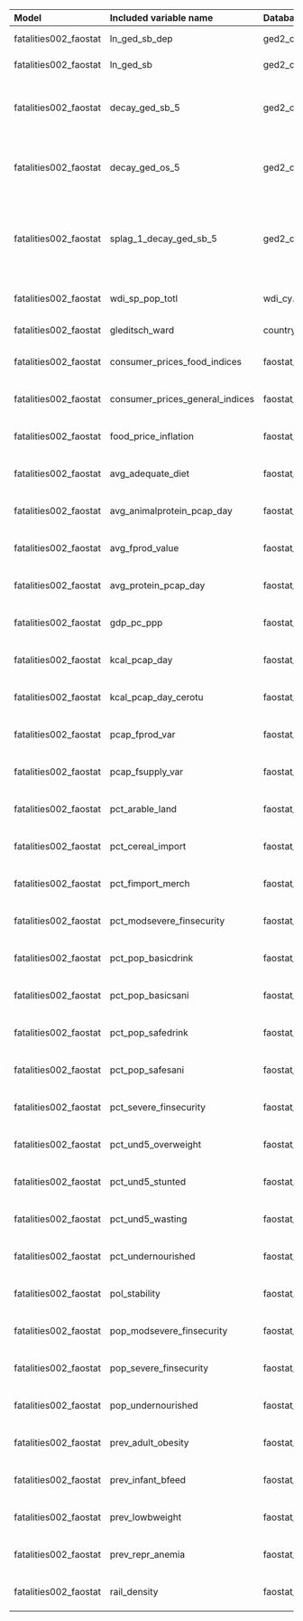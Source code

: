 | Model                 | Included variable name          | Database variable name                         | Transformations                                                                                                                                  |
|:----------------------|:--------------------------------|:-----------------------------------------------|:-------------------------------------------------------------------------------------------------------------------------------------------------|
| fatalities002_faostat | ln_ged_sb_dep                   | ged2_cm.ged_sb_best_sum_nokgi                  | ['missing.fill()', 'ops.ln()']                                                                                                                   |
| fatalities002_faostat | ln_ged_sb                       | ged2_cm.ged_sb_best_sum_nokgi                  | ['missing.fill()', 'ops.ln()']                                                                                                                   |
| fatalities002_faostat | decay_ged_sb_5                  | ged2_cm.ged_sb_best_sum_nokgi                  | ['missing.replace_na()', 'temporal.decay(24)', 'temporal.time_since()', 'bool.gte(5)', 'missing.replace_na()']                                   |
| fatalities002_faostat | decay_ged_os_5                  | ged2_cm.ged_os_best_sum_nokgi                  | ['missing.replace_na()', 'temporal.decay(24)', 'temporal.time_since()', 'bool.gte(5)', 'missing.replace_na()']                                   |
| fatalities002_faostat | splag_1_decay_ged_sb_5          | ged2_cm.ged_sb_best_sum_nokgi                  | ['missing.replace_na()', 'spatial.countrylag(1, 1, 0, 0)', 'temporal.decay(24)', 'temporal.time_since()', 'bool.gte(5)', 'missing.replace_na()'] |
| fatalities002_faostat | wdi_sp_pop_totl                 | wdi_cy.wdi_sp_pop_totl                         | ['missing.fill()', 'temporal.tlag(12)', 'missing.fill()']                                                                                        |
| fatalities002_faostat | gleditsch_ward                  | country.gwcode                                 | ['missing.replace_na()', 'missing.fill()']                                                                                                       |
| fatalities002_faostat | consumer_prices_food_indices    | faostat_cpi_cm.consumer_prices_food_indices    | ['missing.fill()', 'temporal.tlag(12)', 'missing.fill()']                                                                                        |
| fatalities002_faostat | consumer_prices_general_indices | faostat_cpi_cm.consumer_prices_general_indices | ['missing.fill()', 'temporal.tlag(12)', 'missing.fill()']                                                                                        |
| fatalities002_faostat | food_price_inflation            | faostat_cpi_cm.food_price_inflation            | ['missing.fill()', 'temporal.tlag(12)', 'missing.fill()']                                                                                        |
| fatalities002_faostat | avg_adequate_diet               | faostat_fsec_cy.avg_adequate_diet              | ['missing.fill()', 'temporal.tlag(12)', 'missing.fill()']                                                                                        |
| fatalities002_faostat | avg_animalprotein_pcap_day      | faostat_fsec_cy.avg_animalprotein_pcap_day     | ['missing.fill()', 'temporal.tlag(12)', 'missing.fill()']                                                                                        |
| fatalities002_faostat | avg_fprod_value                 | faostat_fsec_cy.avg_fprod_value                | ['missing.fill()', 'temporal.tlag(12)', 'missing.fill()']                                                                                        |
| fatalities002_faostat | avg_protein_pcap_day            | faostat_fsec_cy.avg_protein_pcap_day           | ['missing.fill()', 'temporal.tlag(12)', 'missing.fill()']                                                                                        |
| fatalities002_faostat | gdp_pc_ppp                      | faostat_fsec_cy.gdp_pc_ppp                     | ['missing.fill()', 'temporal.tlag(12)', 'missing.fill()']                                                                                        |
| fatalities002_faostat | kcal_pcap_day                   | faostat_fsec_cy.kcal_pcap_day                  | ['missing.fill()', 'temporal.tlag(12)', 'missing.fill()']                                                                                        |
| fatalities002_faostat | kcal_pcap_day_cerotu            | faostat_fsec_cy.kcal_pcap_day_cerotu           | ['missing.fill()', 'temporal.tlag(12)', 'missing.fill()']                                                                                        |
| fatalities002_faostat | pcap_fprod_var                  | faostat_fsec_cy.pcap_fprod_var                 | ['missing.fill()', 'temporal.tlag(12)', 'missing.fill()']                                                                                        |
| fatalities002_faostat | pcap_fsupply_var                | faostat_fsec_cy.pcap_fsupply_var               | ['missing.fill()', 'temporal.tlag(12)', 'missing.fill()']                                                                                        |
| fatalities002_faostat | pct_arable_land                 | faostat_fsec_cy.pct_arable_land                | ['missing.fill()', 'temporal.tlag(12)', 'missing.fill()']                                                                                        |
| fatalities002_faostat | pct_cereal_import               | faostat_fsec_cy.pct_cereal_import              | ['missing.fill()', 'temporal.tlag(12)', 'missing.fill()']                                                                                        |
| fatalities002_faostat | pct_fimport_merch               | faostat_fsec_cy.pct_fimport_merch              | ['missing.fill()', 'temporal.tlag(12)', 'missing.fill()']                                                                                        |
| fatalities002_faostat | pct_modsevere_finsecurity       | faostat_fsec_cy.pct_modsevere_finsecurity      | ['missing.fill()', 'temporal.tlag(12)', 'missing.fill()']                                                                                        |
| fatalities002_faostat | pct_pop_basicdrink              | faostat_fsec_cy.pct_pop_basicdrink             | ['missing.fill()', 'temporal.tlag(12)', 'missing.fill()']                                                                                        |
| fatalities002_faostat | pct_pop_basicsani               | faostat_fsec_cy.pct_pop_basicsani              | ['missing.fill()', 'temporal.tlag(12)', 'missing.fill()']                                                                                        |
| fatalities002_faostat | pct_pop_safedrink               | faostat_fsec_cy.pct_pop_safedrink              | ['missing.fill()', 'temporal.tlag(12)', 'missing.fill()']                                                                                        |
| fatalities002_faostat | pct_pop_safesani                | faostat_fsec_cy.pct_pop_safesani               | ['missing.fill()', 'temporal.tlag(12)', 'missing.fill()']                                                                                        |
| fatalities002_faostat | pct_severe_finsecurity          | faostat_fsec_cy.pct_severe_finsecurity         | ['missing.fill()', 'temporal.tlag(12)', 'missing.fill()']                                                                                        |
| fatalities002_faostat | pct_und5_overweight             | faostat_fsec_cy.pct_und5_overweight            | ['missing.fill()', 'temporal.tlag(12)', 'missing.fill()']                                                                                        |
| fatalities002_faostat | pct_und5_stunted                | faostat_fsec_cy.pct_und5_stunted               | ['missing.fill()', 'temporal.tlag(12)', 'missing.fill()']                                                                                        |
| fatalities002_faostat | pct_und5_wasting                | faostat_fsec_cy.pct_und5_wasting               | ['missing.fill()', 'temporal.tlag(12)', 'missing.fill()']                                                                                        |
| fatalities002_faostat | pct_undernourished              | faostat_fsec_cy.pct_undernourished             | ['missing.fill()', 'temporal.tlag(12)', 'missing.fill()']                                                                                        |
| fatalities002_faostat | pol_stability                   | faostat_fsec_cy.pol_stability                  | ['missing.fill()', 'temporal.tlag(12)', 'missing.fill()']                                                                                        |
| fatalities002_faostat | pop_modsevere_finsecurity       | faostat_fsec_cy.pop_modsevere_finsecurity      | ['missing.fill()', 'temporal.tlag(12)', 'missing.fill()']                                                                                        |
| fatalities002_faostat | pop_severe_finsecurity          | faostat_fsec_cy.pop_severe_finsecurity         | ['missing.fill()', 'temporal.tlag(12)', 'missing.fill()']                                                                                        |
| fatalities002_faostat | pop_undernourished              | faostat_fsec_cy.pop_undernourished             | ['missing.fill()', 'temporal.tlag(12)', 'missing.fill()']                                                                                        |
| fatalities002_faostat | prev_adult_obesity              | faostat_fsec_cy.prev_adult_obesity             | ['missing.fill()', 'temporal.tlag(12)', 'missing.fill()']                                                                                        |
| fatalities002_faostat | prev_infant_bfeed               | faostat_fsec_cy.prev_infant_bfeed              | ['missing.fill()', 'temporal.tlag(12)', 'missing.fill()']                                                                                        |
| fatalities002_faostat | prev_lowbweight                 | faostat_fsec_cy.prev_lowbweight                | ['missing.fill()', 'temporal.tlag(12)', 'missing.fill()']                                                                                        |
| fatalities002_faostat | prev_repr_anemia                | faostat_fsec_cy.prev_repr_anemia               | ['missing.fill()', 'temporal.tlag(12)', 'missing.fill()']                                                                                        |
| fatalities002_faostat | rail_density                    | faostat_fsec_cy.rail_density                   | ['missing.fill()', 'temporal.tlag(12)', 'missing.fill()']                                                                                        |